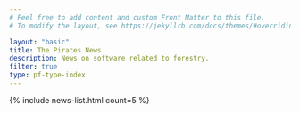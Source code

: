 ```yaml
---
# Feel free to add content and custom Front Matter to this file.
# To modify the layout, see https://jekyllrb.com/docs/themes/#overriding-theme-defaults

layout: "basic"
title: The Pirates News
description: News on software related to forestry.
filter: true
type: pf-type-index
---
```


{% include news-list.html count=5 %}
